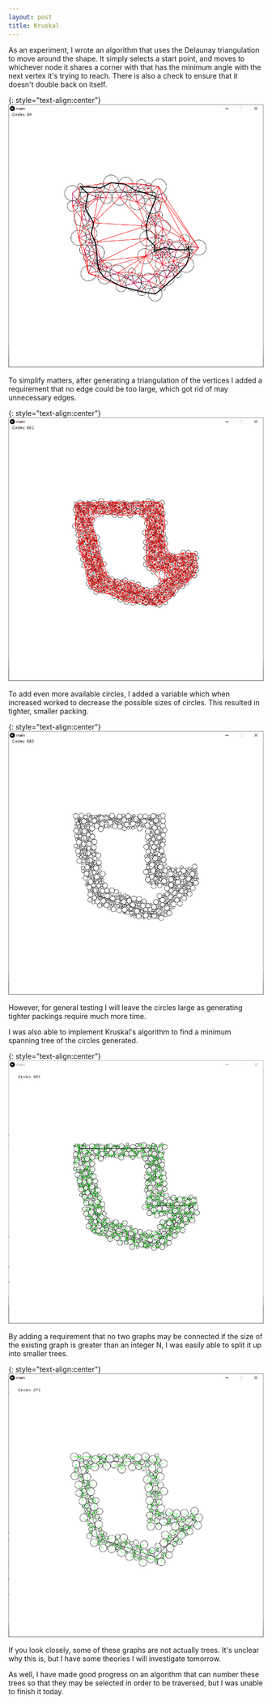 ```yaml
---
layout: post
title: Kruskal
---
```


As an experiment, I wrote an algorithm that uses the Delaunay triangulation to move around the shape. It simply selects a start point, and moves to whichever node it shares a corner with that has the minimum angle with the next vertex it's trying to reach. There is also a check to ensure that it doesn't double back on itself.

{: style="text-align:center"}
![A path roughly follows the edges of a polyline.](https://raw.githubusercontent.com/MichaelMBradley/Detailing/gh-pages/_assets/05-12/DelaunayTraversal.png)

To simplify matters, after generating a triangulation of the vertices I added a requirement that no edge could be too large, which got rid of may unnecessary edges.

{: style="text-align:center"}
![Many small circles are linked by lines.](https://raw.githubusercontent.com/MichaelMBradley/Detailing/gh-pages/_assets/05-12/SmallDelaunay.png)

To add even more available circles, I added a variable which when increased worked to decrease the possible sizes of circles. This resulted in tighter, smaller packing.

{: style="text-align:center"}
![Many small circles surround a polyline.](https://raw.githubusercontent.com/MichaelMBradley/Detailing/gh-pages/_assets/05-12/TighterPacking.png)

However, for general testing I will leave the circles large as generating tighter packings require much more time.

I was also able to implement Kruskal's algorithm to find a minimum spanning tree of the circles generated.

{: style="text-align:center"}
![A tree connects many circles around a polygon.](https://raw.githubusercontent.com/MichaelMBradley/Detailing/gh-pages/_assets/05-12/Kruskal.png)

By adding a requirement that no two graphs may be connected if the size of the existing graph is greater than an integer N, I was easily able to split it up into smaller trees.

{: style="text-align:center"}
![Many small trees connect circles around a polygon.](https://raw.githubusercontent.com/MichaelMBradley/Detailing/gh-pages/_assets/05-12/KruskalLimited.png)

If you look closely, some of these graphs are not actually trees. It's unclear why this is, but I have some theories I will investigate tomorrow.

As well, I have made good progress on an algorithm that can number these trees so that they may be selected in order to be traversed, but I was unable to finish it today.
